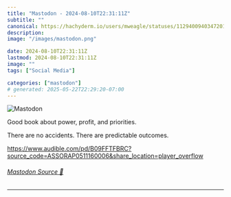 ```yaml
---
title: "Mastodon - 2024-08-10T22:31:11Z"
subtitle: ""
canonical: https://hachyderm.io/users/mweagle/statuses/112940094034720139
description:
image: "/images/mastodon.png"

date: 2024-08-10T22:31:11Z
lastmod: 2024-08-10T22:31:11Z
image: ""
tags: ["Social Media"]

categories: ["mastodon"]
# generated: 2025-05-22T22:29:20-07:00
---
```

![Mastodon](/images/mastodon.png)

<p>Good book about power, profit, and priorities. </p><p>There are no accidents. There are predictable outcomes. </p><p><a href="https://www.audible.com/pd/B09FFTFBRC?source_code=ASSORAP0511160006&amp;share_location=player_overflow" target="_blank" rel="nofollow noopener noreferrer" translate="no"><span class="invisible">https://www.</span><span class="ellipsis">audible.com/pd/B09FFTFBRC?sour</span><span class="invisible">ce_code=ASSORAP0511160006&amp;share_location=player_overflow</span></a></p>


###### [Mastodon Source 🐘](https://hachyderm.io/@mweagle/112940094034720139)

___
